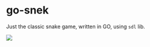 # go-snek
Just the classic snake game, written in GO, using `sdl` lib.

![](https://media.giphy.com/media/LwDvsNfdvz3Fxh3fnF/giphy.gif)
